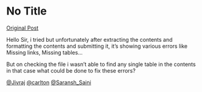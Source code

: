 # No Title

[Original Post](https://discourse.onlinedegree.iitm.ac.in/t/165959/107)

<p>Hello Sir, i tried but unfortunately after extracting the contents and formatting the contents and submitting it, it’s showing various errors like Missing links, Missing tables…</p>
<p>But on checking the file i wasn’t able to find any single table in the contents in that case what could be done to fix these errors?</p>
<p><a class="mention" href="/u/jivraj">@Jivraj</a> <a class="mention" href="/u/carlton">@carlton</a> <a class="mention" href="/u/saransh_saini">@Saransh_Saini</a></p>